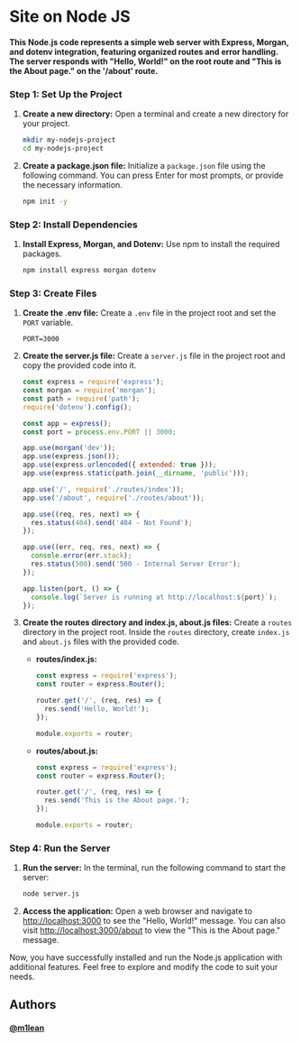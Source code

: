 # Site on Node JS

#### This Node.js code represents a simple web server with Express, Morgan, and dotenv integration, featuring organized routes and error handling. The server responds with "Hello, World!" on the root route and "This is the About page." on the '/about' route.
### Step 1: Set Up the Project

1. **Create a new directory:**
   Open a terminal and create a new directory for your project.

   ```bash
   mkdir my-nodejs-project
   cd my-nodejs-project
   ```

2. **Create a package.json file:**
   Initialize a `package.json` file using the following command. You can press Enter for most prompts, or provide the necessary information.

   ```bash
   npm init -y
   ```

### Step 2: Install Dependencies

1. **Install Express, Morgan, and Dotenv:**
   Use npm to install the required packages.

   ```bash
   npm install express morgan dotenv
   ```

### Step 3: Create Files

1. **Create the .env file:**
   Create a `.env` file in the project root and set the `PORT` variable.

   ```env
   PORT=3000
   ```

2. **Create the server.js file:**
   Create a `server.js` file in the project root and copy the provided code into it.

   ```javascript
   const express = require('express');
   const morgan = require('morgan');
   const path = require('path');
   require('dotenv').config();

   const app = express();
   const port = process.env.PORT || 3000;

   app.use(morgan('dev'));
   app.use(express.json());
   app.use(express.urlencoded({ extended: true }));
   app.use(express.static(path.join(__dirname, 'public')));

   app.use('/', require('./routes/index'));
   app.use('/about', require('./routes/about'));

   app.use((req, res, next) => {
     res.status(404).send('404 - Not Found');
   });

   app.use((err, req, res, next) => {
     console.error(err.stack);
     res.status(500).send('500 - Internal Server Error');
   });

   app.listen(port, () => {
     console.log(`Server is running at http://localhost:${port}`);
   });
   ```

3. **Create the routes directory and index.js, about.js files:**
   Create a `routes` directory in the project root. Inside the `routes` directory, create `index.js` and `about.js` files with the provided code.

   - **routes/index.js:**
     ```javascript
     const express = require('express');
     const router = express.Router();

     router.get('/', (req, res) => {
       res.send('Hello, World!');
     });

     module.exports = router;
     ```

   - **routes/about.js:**
     ```javascript
     const express = require('express');
     const router = express.Router();

     router.get('/', (req, res) => {
       res.send('This is the About page.');
     });

     module.exports = router;
     ```

### Step 4: Run the Server

1. **Run the server:**
   In the terminal, run the following command to start the server:

   ```bash
   node server.js
   ```

2. **Access the application:**
   Open a web browser and navigate to [http://localhost:3000](http://localhost:3000) to see the "Hello, World!" message. You can also visit [http://localhost:3000/about](http://localhost:3000/about) to view the "This is the About page." message.

Now, you have successfully installed and run the Node.js application with additional features. Feel free to explore and modify the code to suit your needs.
## Authors

#### [@m1lean](https://www.github.com/m1lean)


